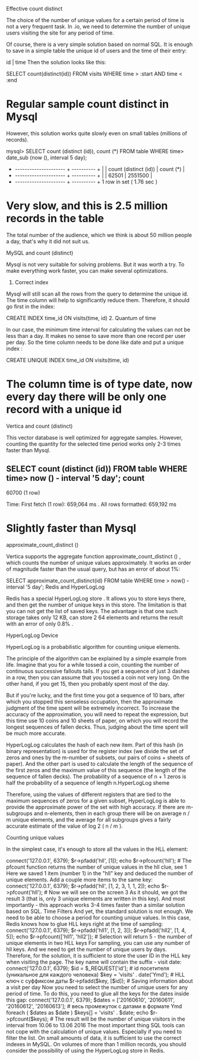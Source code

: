 Effective count distinct

The choice of the number of unique values ​​for a certain period of time is not a very frequent task. In .io, we need to determine the number of unique users visiting the site for any period of time.

Of course, there is a very simple solution based on normal SQL. It is enough to save in a simple table the unique id of users and the time of their entry:

id | time
Then the solution looks like this:

SELECT count(distinct(id)) FROM visits WHERE time > :start AND time < :end
# Regular sample count distinct in Mysql

However, this solution works quite slowly even on small tables (millions of records).

mysql> SELECT count (distinct (id)), count (*) FROM table WHERE time> date_sub (now (), interval 5 day);
+ --------------------- + ---------- +
| | count (distinct (id)) | count (*) |
+ --------------------- + ---------- +
| | 62501 | 2551500 |
+ --------------------- + ---------- +
1 row in set ( 1.76 sec )
# Very slow, and this is 2.5 million records in the table

The total number of the audience, which we think is about 50 million people a day, that's why it did not suit us.

MySQL and count (distinct)

Mysql is not very suitable for solving problems. But it was worth a try. To make everything work faster, you can make several optimizations.

1. Correct index

Mysql will still scan all the rows from the query to determine the unique id. The time column will help to significantly reduce them. Therefore, it should go first in the index:

CREATE INDEX time_id ON visits(time, id)
2. Quantum of time

In our case, the minimum time interval for calculating the values ​​can not be less than a day. It makes no sense to save more than one record per user per day. So the time column needs to be done like date and put a unique index :

CREATE UNIQUE INDEX time_id ON visits(time, id)
# The column time is of type date, now every day there will be only one record with a unique id

Vertica and count (distinct)

This vector database is well optimized for aggregate samples. However, counting the quantity for the selected time period works only 2-3 times faster than Mysql.

SELECT count (distinct (id)) FROM table WHERE time> now () - interval '5 day';
 count 
-------
 60700
(1 row)

Time: First fetch (1 row): 659,064 ms . All rows formatted: 659,192 ms
# Slightly faster than Mysql

approximate_count_distinct ()

Vertica supports the aggregate function approximate_count_distinct () , which counts the number of unique values ​​approximately. It works an order of magnitude faster than the usual query, but has an error of about 1%:

SELECT approximate_count_distinct(id) FROM table WHERE time > now() - interval '5 day';
Redis and HyperLogLog

Redis has a special HyperLogLog store . It allows you to store keys there, and then get the number of unique keys in this store. The limitation is that you can not get the list of saved keys. The advantage is that one such storage takes only 12 KB, can store 2 64 elements and returns the result with an error of only 0.8% .

HyperLogLog Device

HyperLogLog is a probabilistic algorithm for counting unique elements.

The principle of the algorithm can be explained by a simple example from life. Imagine that you for a while tossed a coin, counting the number of continuous successive fallouts tails. If you get a sequence of just 3 dashes in a row, then you can assume that you tossed a coin not very long. On the other hand, if you get 15, then you probably spent most of the day.

But if you're lucky, and the first time you got a sequence of 10 bars, after which you stopped this senseless occupation, then the approximate judgment of the time spent will be extremely incorrect. To increase the accuracy of the approximation, you will need to repeat the expression, but this time use 10 coins and 10 sheets of paper, on which you will record the longest sequences of fallen decks. Thus, judging about the time spent will be much more accurate.

HyperLogLog calculates the hash of each new item. Part of this hash (in binary representation) is used for the register index (we divide the set of zeros and ones by the m-number of subsets, our pairs of coins + sheets of paper). And the other part is used to calculate the length of the sequence of the first zeros and the maximum value of this sequence (the length of the sequence of fallen decks). The probability of a sequence of n + 1 zeros is half the probability of a sequence of length n.HyperLogLog sheme

Therefore, using the values ​​of different registers that are tied to the maximum sequences of zeros for a given subset, HyperLogLog is able to provide the approximate power of the set with high accuracy. If there are m-subgroups and n-elements, then in each group there will be on average n / m unique elements, and the average for all subgroups gives a fairly accurate estimate of the value of log 2 ( n / m ).

Counting unique values

In the simplest case, it's enough to store all the values ​​in the HLL element:

<?
$r = new Redis;
$r->connect('127.0.0.1', 6379);

$r->pfadd('hll', [1]);
echo $r->pfcount('hll');
# The pfcount function returns the number of unique values ​​in the hll clue, see 1

Here we saved 1 item (number 1) in the "hll" key and deduced the number of unique elements. Add a couple more items to the same key:

<?
$r = new Redis;
$r->connect('127.0.0.1', 6379);

$r->pfadd('hll', [1, 2, 3, 1, 1, 2]);
echo $r->pfcount('hll');
# Now we will see on the screen 3

As it should, we got the result 3 (that is, only 3 unique elements are written in this key).

And most importantly - this approach works 3-4 times faster than a similar solution based on SQL.

Time Filters

And yet, the standard solution is not enough. We need to be able to choose a period for counting unique values. In this case, Redis knows how to glue HLL keys right at the time of sampling:

<?
$r = new Redis;
$r->connect('127.0.0.1', 6379);

$r->pfadd('hll1', [1, 2, 3]);
$r->pfadd('hll2', [1, 4, 5]);

echo $r->pfcount(['hll1', 'hll2']);
# Selection will return 5 - the number of unique elements in two HLL keys

For sampling, you can use any number of hll keys. And we need to get the number of unique users by days. Therefore, for the solution, it is sufficient to store the user ID in the HLL key when visiting the page. The key name will contain the suffix - visit date:

<?
$r = new Redis;
$r->connect('127.0.0.1', 6379);

$id = $_REQUEST['id']; # id посетителя (уникальное для каждого человека)
$key = 'visits' . date('Ymd'); # HLL ключ с суффиксом даты

$r->pfadd($key, [$id]);
# Saving information about a visit per day

Now you need to select the number of unique users for any period of time. To do this, you need to glue all the keys for the dates inside this gap:

<?
$r = new Redis;
$r->connect('127.0.0.1', 6379);

$dates = ['20160610', '20160611', '20160612', '20160613']; # весь промежуток с датами в формате Ymd

foreach ( $dates as $date ) $keys[] = 'visits' . $date;

echo $r->pfcount($keys);
# The result will be the number of unique visitors in the interval from 10.06 to 13.06 2016

The most important thing

SQL tools can not cope with the calculation of unique values. Especially if you need to filter the list. On small amounts of data, it is sufficient to use the correct indexes in MySQL. On volumes of more than 1 million records, you should consider the possibility of using the HyperLogLog store in Redis.